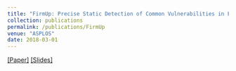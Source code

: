 ```yaml
---
title: "FirmUp: Precise Static Detection of Common Vulnerabilities in Firmware"
collection: publications
permalink: /publications/FirmUp
venue: "ASPLOS"
date: 2018-03-01
---
```


[[Paper]](/files/FirmUp-Paper.pdf) [[Slides]](/files/FirmUp-Slides.pdf)
